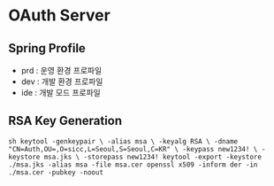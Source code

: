 # OAuth Server 

## Spring Profile

- prd : 운영 환경 프로파일
- dev : 개발 환경 프로파일
- ide : 개발 모드 프로파일 

## RSA Key Generation

``sh
keytool -genkeypair \
       -alias msa \
       -keyalg RSA \
       -dname "CN=Auth,OU=,O=sicc,L=Seoul,S=Seoul,C=KR" \
       -keypass new1234! \
       -keystore msa.jks \
       -storepass new1234!
keytool -export -keystore ./msa.jks -alias msa -file msa.cer
openssl x509 -inform der -in ./msa.cer -pubkey -noout
``